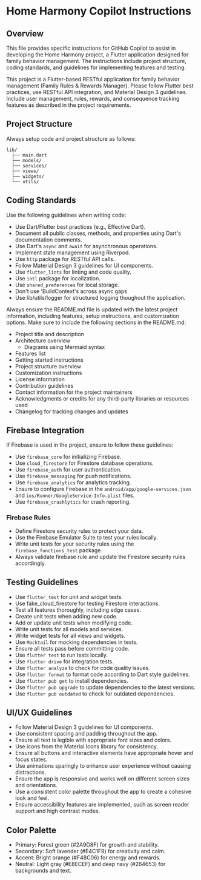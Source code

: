 <!-- Use this file to provide workspace-specific custom instructions to Copilot. For more details, visit https://code.visualstudio.com/docs/copilot/copilot-customization#_use-a-githubcopilotinstructionsmd-file -->

# Home Harmony Copilot Instructions

## Overview

This file provides specific instructions for GitHub Copilot to assist in developing the Home Harmony project, a Flutter application designed for family behavior management. The instructions include project structure, coding standards, and guidelines for implementing features and testing.

This project is a Flutter-based RESTful application for family behavior management (Family Rules & Rewards Manager). Please follow Flutter best practices, use RESTful API integration, and Material Design 3 guidelines. Include user management, rules, rewards, and consequence tracking features as described in the project requirements.

## Project Structure

Always setup code and project structure as follows:

```plaintext
lib/
  ├── main.dart
  ├── models/
  ├── services/
  ├── views/
  ├── widgets/
  └── utils/
```

## Coding Standards

Use the following guidelines when writing code:

- Use Dart/Flutter best practices (e.g., Effective Dart).
- Document all public classes, methods, and properties using Dart's documentation comments.
- Use Dart's `async` and `await` for asynchronous operations.
- Implement state management using Riverpod.
- Use `http` package for RESTful API calls.
- Follow Material Design 3 guidelines for UI components.
- Use `flutter_lints` for linting and code quality.
- Use `intl` package for localization.
- Use `shared_preferences` for local storage.
- Don't use 'BuildContext's across async gaps
- Use lib/utils/logger for structured logging thoughout the application.

Always ensure the README.md file is updated with the latest project information, including features, setup instructions, and customization options.
Make sure to include the following sections in the README.md:

- Project title and description
- Architecture overview
  - Diagrams using Mermaid syntax
- Features list
- Getting started instructions
- Project structure overview
- Customization instructions
- License information
- Contribution guidelines
- Contact information for the project maintainers
- Acknowledgments or credits for any third-party libraries or resources used
- Changelog for tracking changes and updates

## Firebase Integration

If Firebase is used in the project, ensure to follow these guidelines:

- Use `firebase_core` for initializing Firebase.
- Use `cloud_firestore` for Firestore database operations.
- Use `firebase_auth` for user authentication.
- Use `firebase_messaging` for push notifications.
- Use `firebase_analytics` for analytics tracking.
- Ensure to configure Firebase in the `android/app/google-services.json` and `ios/Runner/GoogleService-Info.plist` files.
- Use `firebase_crashlytics` for crash reporting.

### Firebase Rules

- Define Firestore security rules to protect your data.
- Use the Firebase Emulator Suite to test your rules locally.
- Write unit tests for your security rules using the `firebase_functions_test` package.
- Always validate firebase rule and update the Firestore security rules accordingly.

## Testing Guidelines

- Use `flutter_test` for unit and widget tests.
- Use fake_cloud_firestore for testing Firestore interactions.
- Test all features thoroughly, including edge cases.
- Create unit tests when adding new code.
- Add or update unit tests when modifying code.
- Write unit tests for all models and services.
- Write widget tests for all views and widgets.
- Use `Mocktail` for mocking dependencies in tests.
- Ensure all tests pass before committing code.
- Use `flutter test` to run tests locally.
- Use `flutter drive` for integration tests.
- Use `flutter analyze` to check for code quality issues.
- Use `flutter format` to format code according to Dart style guidelines.
- Use `flutter pub get` to install dependencies.
- Use `flutter pub upgrade` to update dependencies to the latest versions.
- Use `flutter pub outdated` to check for outdated dependencies.

## UI/UX Guidelines

- Follow Material Design 3 guidelines for UI components.
- Use consistent spacing and padding throughout the app.
- Ensure all text is legible with appropriate font sizes and colors.
- Use icons from the Material Icons library for consistency.
- Ensure all buttons and interactive elements have appropriate hover and focus states.
- Use animations sparingly to enhance user experience without causing distractions.
- Ensure the app is responsive and works well on different screen sizes and orientations.
- Use a consistent color palette throughout the app to create a cohesive look and feel.
- Ensure accessibility features are implemented, such as screen reader support and high contrast modes.

## Color Palette

- Primary: Forest green (#2A9D8F) for growth and stability.
- Secondary: Soft lavender (#E4C1F9) for creativity and calm.
- Accent: Bright orange (#F48C06) for energy and rewards.
- Neutral: Light gray (#E8ECEF) and deep navy (#264653) for backgrounds and text.

